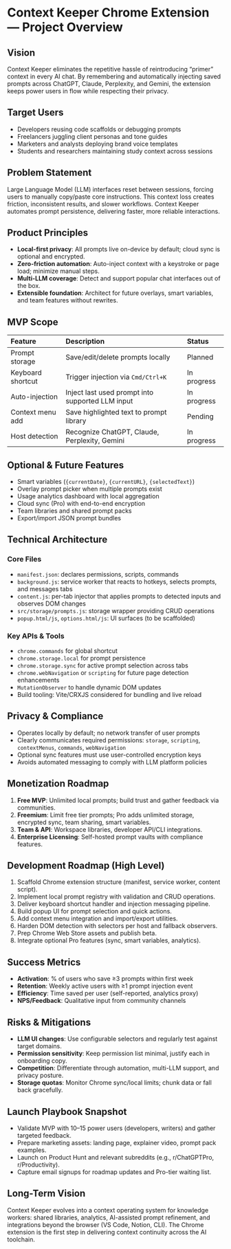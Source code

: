 # Context Keeper Chrome Extension — Project Overview

## Vision

Context Keeper eliminates the repetitive hassle of reintroducing “primer” context in every AI chat. By remembering and automatically injecting saved prompts across ChatGPT, Claude, Perplexity, and Gemini, the extension keeps power users in flow while respecting their privacy.

## Target Users

- Developers reusing code scaffolds or debugging prompts
- Freelancers juggling client personas and tone guides
- Marketers and analysts deploying brand voice templates
- Students and researchers maintaining study context across sessions

## Problem Statement

Large Language Model (LLM) interfaces reset between sessions, forcing users to manually copy/paste core instructions. This context loss creates friction, inconsistent results, and slower workflows. Context Keeper automates prompt persistence, delivering faster, more reliable interactions.

## Product Principles

- **Local-first privacy**: All prompts live on-device by default; cloud sync is optional and encrypted.
- **Zero-friction automation**: Auto-inject context with a keystroke or page load; minimize manual steps.
- **Multi-LLM coverage**: Detect and support popular chat interfaces out of the box.
- **Extensible foundation**: Architect for future overlays, smart variables, and team features without rewrites.

## MVP Scope

| Feature | Description | Status |
| :------ | :---------- | :----- |
| Prompt storage | Save/edit/delete prompts locally | Planned |
| Keyboard shortcut | Trigger injection via `Cmd/Ctrl+K` | In progress |
| Auto-injection | Inject last used prompt into supported LLM input | In progress |
| Context menu add | Save highlighted text to prompt library | Pending |
| Host detection | Recognize ChatGPT, Claude, Perplexity, Gemini | In progress |

## Optional & Future Features

- Smart variables (`{currentDate}`, `{currentURL}`, `{selectedText}`)
- Overlay prompt picker when multiple prompts exist
- Usage analytics dashboard with local aggregation
- Cloud sync (Pro) with end-to-end encryption
- Team libraries and shared prompt packs
- Export/import JSON prompt bundles

## Technical Architecture

### Core Files

- `manifest.json`: declares permissions, scripts, commands
- `background.js`: service worker that reacts to hotkeys, selects prompts, and messages tabs
- `content.js`: per-tab injector that applies prompts to detected inputs and observes DOM changes
- `src/storage/prompts.js`: storage wrapper providing CRUD operations
- `popup.html/js`, `options.html/js`: UI surfaces (to be scaffolded)

### Key APIs & Tools

- `chrome.commands` for global shortcut
- `chrome.storage.local` for prompt persistence
- `chrome.storage.sync` for active prompt selection across tabs
- `chrome.webNavigation` or `scripting` for future page detection enhancements
- `MutationObserver` to handle dynamic DOM updates
- Build tooling: Vite/CRXJS considered for bundling and live reload

## Privacy & Compliance

- Operates locally by default; no network transfer of user prompts
- Clearly communicates required permissions: `storage`, `scripting`, `contextMenus`, `commands`, `webNavigation`
- Optional sync features must use user-controlled encryption keys
- Avoids automated messaging to comply with LLM platform policies

## Monetization Roadmap

1. **Free MVP**: Unlimited local prompts; build trust and gather feedback via communities.
2. **Freemium**: Limit free tier prompts; Pro adds unlimited storage, encrypted sync, team sharing, smart variables.
3. **Team & API**: Workspace libraries, developer API/CLI integrations.
4. **Enterprise Licensing**: Self-hosted prompt vaults with compliance features.

## Development Roadmap (High Level)

1. Scaffold Chrome extension structure (manifest, service worker, content script).
2. Implement local prompt registry with validation and CRUD operations.
3. Deliver keyboard shortcut handler and injection messaging pipeline.
4. Build popup UI for prompt selection and quick actions.
5. Add context menu integration and import/export utilities.
6. Harden DOM detection with selectors per host and fallback observers.
7. Prep Chrome Web Store assets and publish beta.
8. Integrate optional Pro features (sync, smart variables, analytics).

## Success Metrics

- **Activation**: % of users who save ≥3 prompts within first week
- **Retention**: Weekly active users with ≥1 prompt injection event
- **Efficiency**: Time saved per user (self-reported, analytics proxy)
- **NPS/Feedback**: Qualitative input from community channels

## Risks & Mitigations

- **LLM UI changes**: Use configurable selectors and regularly test against target domains.
- **Permission sensitivity**: Keep permission list minimal, justify each in onboarding copy.
- **Competition**: Differentiate through automation, multi-LLM support, and privacy posture.
- **Storage quotas**: Monitor Chrome sync/local limits; chunk data or fall back gracefully.

## Launch Playbook Snapshot

- Validate MVP with 10–15 power users (developers, writers) and gather targeted feedback.
- Prepare marketing assets: landing page, explainer video, prompt pack examples.
- Launch on Product Hunt and relevant subreddits (e.g., r/ChatGPTPro, r/Productivity).
- Capture email signups for roadmap updates and Pro-tier waiting list.

## Long-Term Vision

Context Keeper evolves into a context operating system for knowledge workers: shared libraries, analytics, AI-assisted prompt refinement, and integrations beyond the browser (VS Code, Notion, CLI). The Chrome extension is the first step in delivering context continuity across the AI toolchain.


